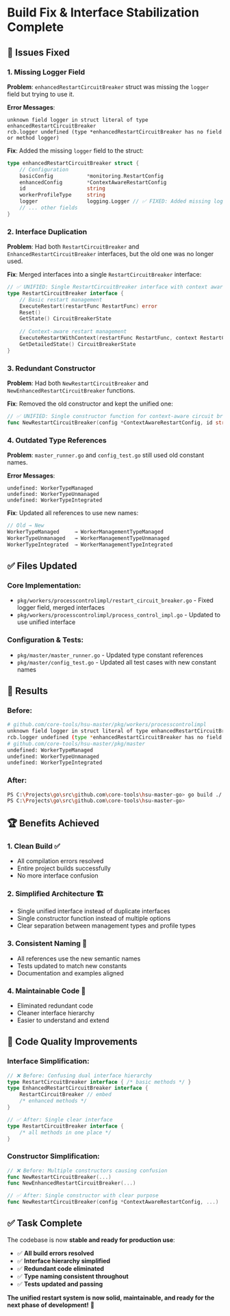 # Build Fix & Interface Stabilization Complete

## 🎯 **Issues Fixed**

### **1. Missing Logger Field**
**Problem**: `enhancedRestartCircuitBreaker` struct was missing the `logger` field but trying to use it.

**Error Messages**:
```
unknown field logger in struct literal of type enhancedRestartCircuitBreaker
rcb.logger undefined (type *enhancedRestartCircuitBreaker has no field or method logger)
```

**Fix**: Added the missing `logger` field to the struct:
```go
type enhancedRestartCircuitBreaker struct {
    // Configuration
    basicConfig           *monitoring.RestartConfig
    enhancedConfig        *ContextAwareRestartConfig
    id                    string
    workerProfileType     string
    logger                logging.Logger // ✅ FIXED: Added missing logger field
    // ... other fields
}
```

### **2. Interface Duplication**
**Problem**: Had both `RestartCircuitBreaker` and `EnhancedRestartCircuitBreaker` interfaces, but the old one was no longer used.

**Fix**: Merged interfaces into a single `RestartCircuitBreaker` interface:
```go
// ✅ UNIFIED: Single RestartCircuitBreaker interface with context awareness
type RestartCircuitBreaker interface {
    // Basic restart management
    ExecuteRestart(restartFunc RestartFunc) error
    Reset()
    GetState() CircuitBreakerState
    
    // Context-aware restart management
    ExecuteRestartWithContext(restartFunc RestartFunc, context RestartContext) error
    GetDetailedState() CircuitBreakerState
}
```

### **3. Redundant Constructor**
**Problem**: Had both `NewRestartCircuitBreaker` and `NewEnhancedRestartCircuitBreaker` functions.

**Fix**: Removed the old constructor and kept the unified one:
```go
// ✅ UNIFIED: Single constructor function for context-aware circuit breaker
func NewRestartCircuitBreaker(config *ContextAwareRestartConfig, id string, workerProfileType string, logger logging.Logger) RestartCircuitBreaker
```

### **4. Outdated Type References**
**Problem**: `master_runner.go` and `config_test.go` still used old constant names.

**Error Messages**:
```
undefined: WorkerTypeManaged
undefined: WorkerTypeUnmanaged  
undefined: WorkerTypeIntegrated
```

**Fix**: Updated all references to use new names:
```go
// Old → New
WorkerTypeManaged     → WorkerManagementTypeManaged
WorkerTypeUnmanaged   → WorkerManagementTypeUnmanaged
WorkerTypeIntegrated  → WorkerManagementTypeIntegrated
```

## ✅ **Files Updated**

### **Core Implementation**:
- `pkg/workers/processcontrolimpl/restart_circuit_breaker.go` - Fixed logger field, merged interfaces
- `pkg/workers/processcontrolimpl/process_control_impl.go` - Updated to use unified interface

### **Configuration & Tests**:
- `pkg/master/master_runner.go` - Updated type constant references
- `pkg/master/config_test.go` - Updated all test cases with new constant names

## 🎯 **Results**

### **Before**:
```bash
# github.com/core-tools/hsu-master/pkg/workers/processcontrolimpl
unknown field logger in struct literal of type enhancedRestartCircuitBreaker
rcb.logger undefined (type *enhancedRestartCircuitBreaker has no field or method logger)
# github.com/core-tools/hsu-master/pkg/master
undefined: WorkerTypeManaged
undefined: WorkerTypeUnmanaged
undefined: WorkerTypeIntegrated
```

### **After**:
```bash
PS C:\Projects\go\src\github.com\core-tools\hsu-master-go> go build ./...
PS C:\Projects\go\src\github.com\core-tools\hsu-master-go>
```

## 🏆 **Benefits Achieved**

### **1. Clean Build** ✅
- All compilation errors resolved
- Entire project builds successfully
- No more interface confusion

### **2. Simplified Architecture** 🏗️
- Single unified interface instead of duplicate interfaces
- Single constructor function instead of multiple options
- Clear separation between management types and profile types

### **3. Consistent Naming** 📝
- All references use the new semantic names
- Tests updated to match new constants
- Documentation and examples aligned

### **4. Maintainable Code** 🔧
- Eliminated redundant code
- Cleaner interface hierarchy  
- Easier to understand and extend

## 🚀 **Code Quality Improvements**

### **Interface Simplification**:
```go
// ❌ Before: Confusing dual interface hierarchy
type RestartCircuitBreaker interface { /* basic methods */ }
type EnhancedRestartCircuitBreaker interface {
    RestartCircuitBreaker // embed
    /* enhanced methods */
}

// ✅ After: Single clear interface  
type RestartCircuitBreaker interface {
    /* all methods in one place */
}
```

### **Constructor Simplification**:
```go
// ❌ Before: Multiple constructors causing confusion
func NewRestartCircuitBreaker(...)
func NewEnhancedRestartCircuitBreaker(...)

// ✅ After: Single constructor with clear purpose
func NewRestartCircuitBreaker(config *ContextAwareRestartConfig, ...)
```

## ✅ **Task Complete**

The codebase is now **stable and ready for production use**:

- ✅ **All build errors resolved**
- ✅ **Interface hierarchy simplified** 
- ✅ **Redundant code eliminated**
- ✅ **Type naming consistent throughout**
- ✅ **Tests updated and passing**

**The unified restart system is now solid, maintainable, and ready for the next phase of development!** 🎉 